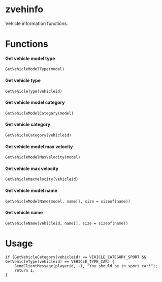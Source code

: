 # zvehinfo
Vehicle information functions.

# Functions
#### Get vehicle model type
```Pawn
GetVehicleModelType(model)
```

#### Get vehicle type
```Pawn
GetVehicleType(vehicleid)
```

#### Get vehicle model category
```Pawn
GetVehicleModelCategory(model)
```

#### Get vehicle category
```Pawn
GetVehicleCategory(vehicleid)
```

#### Get vehicle model max velocity
```Pawn
GetVehicleModelMaxVelocity(model)
```

#### Get vehicle max velocity
```Pawn
GetVehicleMaxVelocity(vehicleid)
```

#### Get vehicle model name
```Pawn
GetVehicleModelName(model, name[], size = sizeof(name))
```

#### Get vehicle name
```Pawn
GetVehicleName(vehicleid, name[], size = sizeof(name))
```

# Usage

```Pawn
if (GetVehicleCategory(vehicleid) == VEHICLE_CATEGORY_SPORT && GetVehicleType(vehicleid) == VEHICLE_TYPE_CAR) {
	SendClientMessage(playerid, -1, "You should be in sport car!");
	return 1;
}
```
